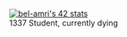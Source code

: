 [![bel-amri's 42 stats](https://badge42.vercel.app/api/v2/cl29qrz2f004409kzqg50sjfa/stats?cursusId=21&coalitionId=75)](https://github.com/JaeSeoKim/badge42)<br>
1337 Student, currently dying

